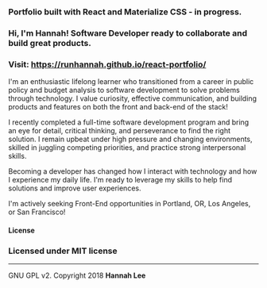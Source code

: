 ### Portfolio built with React and Materialize CSS - in progress.

### Hi, I'm Hannah! Software Developer ready to collaborate and build great products.

### Visit: https://runhannah.github.io/react-portfolio/

I'm an enthusiastic lifelong learner who transitioned from a
career in public policy and budget analysis to software
development to solve problems through technology. I value
curiosity, effective communication, and building products and
features on both the front and back-end of the stack!

I recently completed a full-time software development program and
bring an eye for detail, critical thinking, and perseverance to
find the right solution. I remain upbeat under high pressure and
changing environments, skilled in juggling competing priorities,
and practice strong interpersonal skills.

Becoming a developer has changed how I interact with technology
and how I experience my daily life. I'm ready to leverage my
skills to help find solutions and improve user experiences.

I'm actively seeking Front-End opportunities in Portland, OR, Los Angeles, or San Francisco!

#### License

### Licensed under MIT license

---

GNU GPL v2. Copyright 2018 **Hannah Lee**
